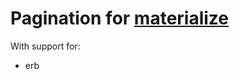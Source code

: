 # Pagination for [materialize](http://materializecss.com/pagination.html)

With support for:

- erb
